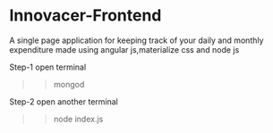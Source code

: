 # Innovacer-Frontend
A single page application for keeping track of your daily and monthly expenditure made using angular js,materialize css and node js

Step-1
open terminal 
>>mongod

Step-2
open another terminal
>>node index.js
